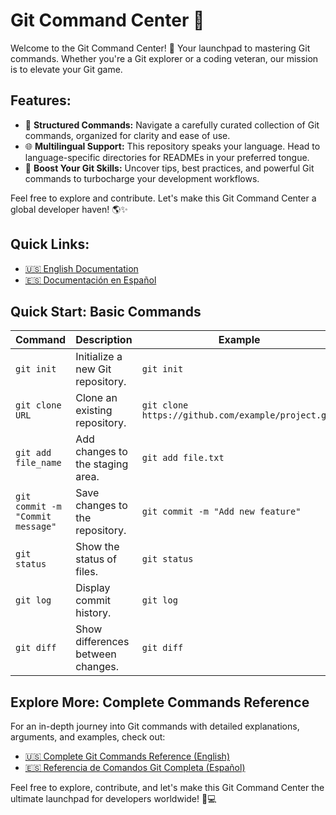 # Git Command Center 🚀

Welcome to the Git Command Center! 🌟 Your launchpad to mastering Git commands. Whether you're a Git explorer or a coding veteran, our mission is to elevate your Git game.

## **Features:**
- 📖 **Structured Commands:** Navigate a carefully curated collection of Git commands, organized for clarity and ease of use.
- 🌐 **Multilingual Support:** This repository speaks your language. Head to language-specific directories for READMEs in your preferred tongue.
- 🚀 **Boost Your Git Skills:** Uncover tips, best practices, and powerful Git commands to turbocharge your development workflows.

Feel free to explore and contribute. Let's make this Git Command Center a global developer haven! 🌎✨

## **Quick Links:**

- [🇺🇸 English Documentation](docs/en/README.md)
- [🇪🇸 Documentación en Español](docs/es/README.md)

## **Quick Start: Basic Commands**

| Command                                    | Description                                           | Example                                              |
|--------------------------------------------|-------------------------------------------------------|------------------------------------------------------|
| `git init`                                 | Initialize a new Git repository.                      | `git init`                                           |
| `git clone URL`                            | Clone an existing repository.                         | `git clone https://github.com/example/project.git`   |
| `git add file_name`                        | Add changes to the staging area.                      | `git add file.txt`                                   |
| `git commit -m "Commit message"`           | Save changes to the repository.                       | `git commit -m "Add new feature"`                    |
| `git status`                               | Show the status of files.                             | `git status`                                         |
| `git log`                                  | Display commit history.                               | `git log`                                            |
| `git diff`                                 | Show differences between changes.                     | `git diff`                                           |

## **Explore More: Complete Commands Reference**

For an in-depth journey into Git commands with detailed explanations, arguments, and examples, check out:
- [🇺🇸 Complete Git Commands Reference (English)](docs/en/commands_en.md)
- [🇪🇸 Referencia de Comandos Git Completa (Español)](docs/es/commands_es.md)

Feel free to explore, contribute, and let's make this Git Command Center the ultimate launchpad for developers worldwide! 🚀💻
